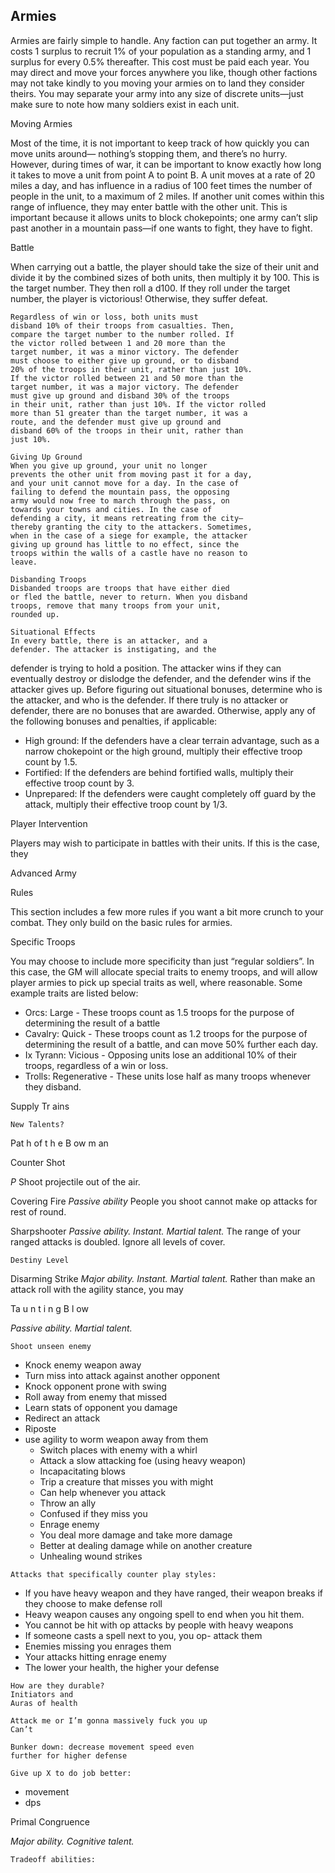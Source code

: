 ## Armies

Armies are fairly simple to handle. Any faction
can put together an army. It costs 1 surplus to recruit
1% of your population as a standing army, and 1
surplus for every 0.5% thereafter. This cost must be
paid each year. You may direct and move your forces
anywhere you like, though other factions may not
take kindly to you moving your armies on to land
they consider theirs. You may separate your army
into any size of discrete units—just make sure to
note how many soldiers exist in each unit.

Moving Armies

Most of the time, it is not important to keep track
of how quickly you can move units around—
nothing’s stopping them, and there’s no hurry.
However, during times of war, it can be important to
know exactly how long it takes to move a unit from
point A to point B.
A unit moves at a rate of 20 miles a day, and has
influence in a radius of 100 feet times the number of
people in the unit, to a maximum of 2 miles. If
another unit comes within this range of influence,
they may enter battle with the other unit. This is
important because it allows units to block
chokepoints; one army can’t slip past another in a
mountain pass—if one wants to fight, they have to
fight.

Battle

When carrying out a battle, the player should
take the size of their unit and divide it by the
combined sizes of both units, then multiply it by 100.
This is the target number. They then roll a d100. If
they roll under the target number, the player is
victorious! Otherwise, they suffer defeat.

```
Regardless of win or loss, both units must
disband 10% of their troops from casualties. Then,
compare the target number to the number rolled. If
the victor rolled between 1 and 20 more than the
target number, it was a minor victory. The defender
must choose to either give up ground, or to disband
20% of the troops in their unit, rather than just 10%.
If the victor rolled between 21 and 50 more than the
target number, it was a major victory. The defender
must give up ground and disband 30% of the troops
in their unit, rather than just 10%. If the victor rolled
more than 51 greater than the target number, it was a
route, and the defender must give up ground and
disband 60% of the troops in their unit, rather than
just 10%.
```

```
Giving Up Ground
When you give up ground, your unit no longer
prevents the other unit from moving past it for a day,
and your unit cannot move for a day. In the case of
failing to defend the mountain pass, the opposing
army would now free to march through the pass, on
towards your towns and cities. In the case of
defending a city, it means retreating from the city—
thereby granting the city to the attackers. Sometimes,
when in the case of a siege for example, the attacker
giving up ground has little to no effect, since the
troops within the walls of a castle have no reason to
leave.
```

```
Disbanding Troops
Disbanded troops are troops that have either died
or fled the battle, never to return. When you disband
troops, remove that many troops from your unit,
rounded up.
```

```
Situational Effects
In every battle, there is an attacker, and a
defender. The attacker is instigating, and the
```

defender is trying to hold a position. The attacker
wins if they can eventually destroy or dislodge the
defender, and the defender wins if the attacker gives
up. Before figuring out situational bonuses,
determine who is the attacker, and who is the
defender. If there truly is no attacker or defender,
there are no bonuses that are awarded. Otherwise,
apply any of the following bonuses and penalties, if
applicable:

- High ground: If the defenders have a clear
  terrain advantage, such as a narrow chokepoint or
  the high ground, multiply their effective troop
  count by 1.5.
- Fortified: If the defenders are behind fortified
  walls, multiply their effective troop count by 3.
- Unprepared: If the defenders were caught
  completely off guard by the attack, multiply their
  effective troop count by 1/3.

Player Intervention

Players may wish to participate in battles with
their units. If this is the case, they

Advanced Army

Rules

This section includes a few more rules if you
want a bit more crunch to your combat. They only
build on the basic rules for armies.

Specific Troops

You may choose to include more specificity than
just “regular soldiers”. In this case, the GM will
allocate special traits to enemy troops, and will allow
player armies to pick up special traits as well, where
reasonable. Some example traits are listed below:

- Orcs: Large - These troops count as 1.5 troops
  for the purpose of determining the result of a battle
- Cavalry: Quick - These troops count as 1.2
  troops for the purpose of determining the result of
  a battle, and can move 50% further each day.
- Ix Tyrann: Vicious - Opposing units lose an
  additional 10% of their troops, regardless of a win
  or loss.
- Trolls: Regenerative - These units lose half as
  many troops whenever they disband.

Supply Tr ains

```
New Talents?
```

Pat h of t h e B ow m an

Counter Shot

_P_
Shoot projectile out of the air.

Covering Fire
_Passive ability_
People you shoot cannot make op attacks for rest
of round.

Sharpshooter
_Passive ability. Instant. Martial talent._
The range of your ranged attacks is doubled.
Ignore all levels of cover.

```
Destiny Level
```

Disarming Strike
_Major ability. Instant. Martial talent._
Rather than make an attack roll with the agility
stance, you may

Ta u n t i n g B l ow

_Passive ability. Martial talent._

```
Shoot unseen enemy
```

- Knock enemy weapon away
- Turn miss into attack against another
  opponent
- Knock opponent prone with swing
- Roll away from enemy that missed
- Learn stats of opponent you damage
- Redirect an attack
- Riposte
- use agility to worm weapon away from them
  - Switch places with enemy with a whirl
  - Attack a slow attacking foe (using heavy
    weapon)
  - Incapacitating blows
  - Trip a creature that misses you with might
  - Can help whenever you attack
  - Throw an ally
  - Confused if they miss you
  - Enrage enemy
  - You deal more damage and take more
    damage
  - Better at dealing damage while on another
    creature
  - Unhealing wound strikes

```
Attacks that specifically counter play styles:
```

- If you have heavy weapon and they have
  ranged, their weapon breaks if they choose to
  make defense roll
- Heavy weapon causes any ongoing spell to
  end when you hit them.
- You cannot be hit with op attacks by people
  with heavy weapons
- If someone casts a spell next to you, you op-
  attack them
- Enemies missing you enrages them
- Your attacks hitting enrage enemy
- The lower your health, the higher your
  defense

```
How are they durable?
Initiators and
Auras of health
```

```
Attack me or I’m gonna massively fuck you up
Can’t
```

```
Bunker down: decrease movement speed even
further for higher defense
```

```
Give up X to do job better:
```

- movement
- dps

Primal Congruence

_Major ability. Cognitive talent._

```
Tradeoff abilities:
```